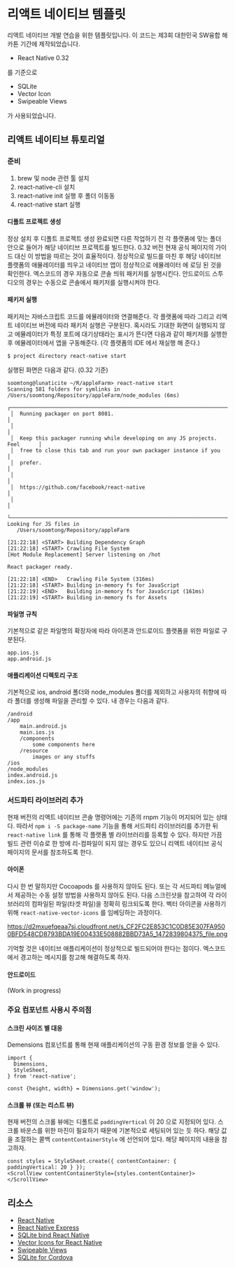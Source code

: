 # 리액트 네이티브 템플릿

리액트 네이티브 개발 연습을 위한 템플릿입니다. 이 코드는 제3회 대한민국 SW융합 해카톤 기간에 제작되었습니다.

- React Native 0.32

를 기준으로 

- SQLite 
- Vector Icon
- Swipeable Views

가 사용되었습니다.

## 리액트 네이티브 튜토리얼

### 준비

1. brew 및 node 관련 툴 설치
2. react-native-cli 설치
3. react-native init 실행 후 폴더 이동동
4. react-native start 실행


#### 디폴트 프로젝트 생성

정상 설치 후 디폴트 프로젝트 생성 완료되면 다른 작업하기 전 각 플랫폼에 맞는 폴더 안으로 들어가 해당 네이티브 프로젝트를 빌드한다.
0.32 버전 현재 공식 페이지의 가이드 대신 이 방법을 따르는 것이 효율적이다.
정상적으로 빌드를 마친 후 해당 네이티브 플랫폼의 애뮬레이터를 띄우고 네이티브 앱이 정상적으로 에뮬레이터 에 로딩 된 것을 확인한다.
엑스코드의 경우 자동으로 콘솔 띄워 패키저를 실행시킨다.
안드로이드 스투디오의 경우는 수동으로 콘솔에서 패키저를 실행시켜야 한다.

#### 패키저 실행

패키저는 자바스크립트 코드를 에뮬레이터와 연결해준다. 각 플랫폼에 따라 그리고 리액트 네이티브 버전에 따라 패키저 실행은 구분된다. 혹시라도 기대한 화면이 실행되지 않고 에뮬레이터가 특정 포트에 대기상태라는 표시가 뜬다면 다음과 같이 패키저를 실행한 후 에뮬레이터에서 앱을 구동해준다. (각 플랫폼의 IDE 에서 재실행 해 준다.)

    $ project directory react-native start

실행된 화면은 다음과 같다. (0.32 기준)

    soomtong@lunaticite ~/R/appleFarm> react-native start
    Scanning 581 folders for symlinks in /Users/soomtong/Repository/appleFarm/node_modules (6ms)
     ┌────────────────────────────────────────────────────────────────────────────┐
     │  Running packager on port 8081.                                            │
     │                                                                            │
     │  Keep this packager running while developing on any JS projects. Feel      │
     │  free to close this tab and run your own packager instance if you          │
     │  prefer.                                                                   │
     │                                                                            │
     │  https://github.com/facebook/react-native                                  │
     │                                                                            │
     └────────────────────────────────────────────────────────────────────────────┘
    Looking for JS files in
       /Users/soomtong/Repository/appleFarm
    
    [21:22:18] <START> Building Dependency Graph
    [21:22:18] <START> Crawling File System
    [Hot Module Replacement] Server listening on /hot
    
    React packager ready.
    
    [21:22:18] <END>   Crawling File System (316ms)
    [21:22:18] <START> Building in-memory fs for JavaScript
    [21:22:19] <END>   Building in-memory fs for JavaScript (161ms)
    [21:22:19] <START> Building in-memory fs for Assets

#### 파일명 규칙

기본적으로 같은 파일명의 확장자에 따라 아이폰과 안드로이드 플랫폼을 위한 파일로 구분된다.

    app.ios.js
    app.android.js

#### 애플리케이션 디렉토리 구조

기본적으로 ios, android 폴더와 node_modules 폴더를 제외하고 사용자의 취향에 따라 폴더를 생성해 파일을 관리할 수 있다. 내 경우는 다음과 같다.

    /android
    /app
        main.android.js
        main.ios.js
        /components
            some components here
        /resource
            images or any stuffs
    /ios
    /node_modules
    index.android.js
    index.ios.js


### 서드파티 라이브러리 추가

현재 버전의 리액트 네이티브 콘솔 명령어에는 기존의 rnpm 기능이 머지되어 있는 상태다. 따라서 `npm i -S package-name` 기능을 통해 서드파티 라이브러리를 추가한 뒤 `react-native link` 를 통해 각 플랫폼 별 라이브러리를 등록할 수 있다.
하지만 가끔 빌드 관련 이슈로 한 방에 리-컴파일이 되지 않는 경우도 있으니 리액트 네이티브 공식 페이지의 문서를 참조하도록 한다.

#### 아이폰

다시 한 번 말하지만 Cocoapods 를 사용하지 않아도 된다. 또는 각 서드파티 메뉴얼에서 제공하는 수동 설정 방법을 사용하지 않아도 된다.
다음 스크린샷을 참고하여 각 라이브러리의 컴파일된 파일(타겟 파일)을 정확히 링크되도록 한다. 벡터 아이콘을 사용하기위해 `react-native-vector-icons` 를 임베딩하는 과정이다.

https://d2mxuefqeaa7sj.cloudfront.net/s_CF2FC2E853C1C0D85E307FA9500BFD548CD8793BDA19E00433E508882BBD73A5_1472839804375_file.png


기억할 것은 네이티브 애플리케이션이 정상적으로 빌드되어야 한다는 점이다. 엑스코드에서 경고하는 메시지를 참고해 해결하도록 하자.

#### 안드로이드

(Work in progress)

### 주요 컴포넌트 사용시 주의점

#### 스크린 사이즈 별 대응

Demensions 컴포넌트를 통해 현재 애플리케이션의 구동 환경 정보를 얻을 수 있다.


    import {
      Dimensions,
      StyleSheet,
    } from 'react-native';
    
    const {height, width} = Dimensions.get('window');

#### 스크롤 뷰 (또는 리스트 뷰)

현재 버전의 스크롤 뷰에는 디폴트로 `paddingVertical` 이 20 으로 지정되어 있다. 스크롤 바운스를 위한 마진이 필요하기 때문에 기본적으로 세팅되어 있는 듯 하다.
해당 값을 조절하는 콜백  `contentContainerStyle` 에 선언되어 있다.
해당 페이지의 내용을 참고하자.

    const styles = StyleSheet.create({ contentContainer: { paddingVertical: 20 } });
    <ScrollView contentContainerStyle={styles.contentContainer}></ScrollView>


## 리소스

- [React Native](https://facebook.github.io/react-native/)
- [React Native Express](http://www.reactnativeexpress.com/)
- [SQLite bind React Native](https://github.com/andpor/react-native-sqlite-storage)
- [Vector Icons for React Native](https://github.com/oblador/react-native-vector-icons)
- [Swipeable Views](https://github.com/oliviertassinari/react-swipeable-views)
- [SQLite for Cordova](https://github.com/litehelpers/Cordova-sqlite-storage#sample)



